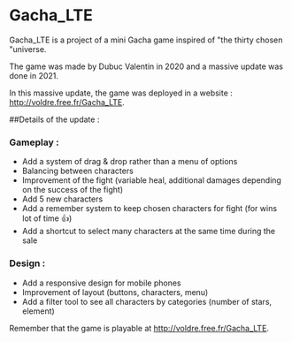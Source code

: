 # Gacha_LTE
Gacha_LTE is a project of a mini Gacha game inspired of "the thirty chosen "universe.

The game was made by Dubuc Valentin in 2020 and a massive update was done in 2021.

In this massive update, the game was deployed in a website : http://voldre.free.fr/Gacha_LTE.

##Details of the update :

### Gameplay : 
- Add a system of drag & drop rather than a menu of options
- Balancing between characters
- Improvement of the fight (variable heal, additional damages depending on the success of the fight)
- Add 5 new characters
- Add a remember system to keep chosen characters for fight (for wins lot of time 👍)
- Add a shortcut to select many characters at the same time during the sale 

### Design :
- Add a responsive design for mobile phones
- Improvement of layout (buttons, characters, menu)
- Add a filter tool to see all characters by categories (number of stars, element)


Remember that the game is playable at http://voldre.free.fr/Gacha_LTE.
